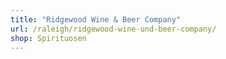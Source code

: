 ```yaml
---
title: "Ridgewood Wine & Beer Company"
url: /raleigh/ridgewood-wine-und-beer-company/
shop: Spirituosen
---
```

